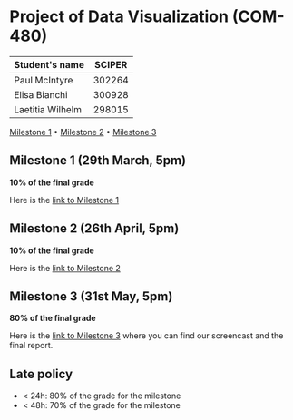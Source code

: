 # Project of Data Visualization (COM-480)

| Student's name | SCIPER |
| -------------- | ------ |
| Paul McIntyre | 302264 |
| Elisa Bianchi | 300928 |
| Laetitia Wilhelm | 298015 |

[Milestone 1](milestones/Milestone%201.md) • [Milestone 2](milestones/Milestone%202.md) • [Milestone 3](milestones/Milestone%203.md)

## Milestone 1 (29th March, 5pm)

**10% of the final grade**

Here is the [link to Milestone 1](milestones/Milestone%201.md)

## Milestone 2 (26th April, 5pm)

**10% of the final grade**

Here is the [link to Milestone 2](milestones/Milestone%202.md)

## Milestone 3 (31st May, 5pm)

**80% of the final grade**

Here is the [link to Milestone 3](milestones/Milestone%203.md) where you can find our screencast and the final report.



## Late policy

- < 24h: 80% of the grade for the milestone
- < 48h: 70% of the grade for the milestone


